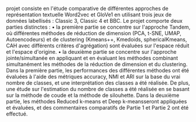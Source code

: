 projet consiste en l'étude comparative de différentes approches de représentation textuelle Word2vec et GloVe1 en utilisant trois jeux de données labellisés : Classic 3, Classic 4 et BBC. Le projet comporte deux parties distinctes :
•	la première partie se concentre sur l'approche Tandem, où différentes méthodes de réduction de dimension (PCA, t-SNE, UMAP, Autoencodeurs) et de clustering (Kmeans++, Kmedoids, sphericalKmeans, CAH avec différents critères d'agrégation) sont évaluées sur l'espace réduit et l'espace d'origine.
•	la deuxième partie se concentre sur l'approche jointe/simultanée en appliquant et en évaluant les méthodes combinant simultanément les méthodes de la réduction de dimension et du clustering.
Dans la première partie, les performances des différentes méthodes ont été évaluées à l'aide des métriques accuracy, NMI et ARI sur la base du vrai  nombre de classes, et une interprétation des classes a été réalisée. De plus, une étude sur l'estimation du nombre de classes a été réalisée en se basant sur la méthode de coude et la méthode de silouhette. Dans la deuxième partie, les méthodes Reduced k-means et Deep k-meansseront appliquées et évaluées, et des commentaires comparatifs de Partie 1 et Partie 2 ont été effectué.
